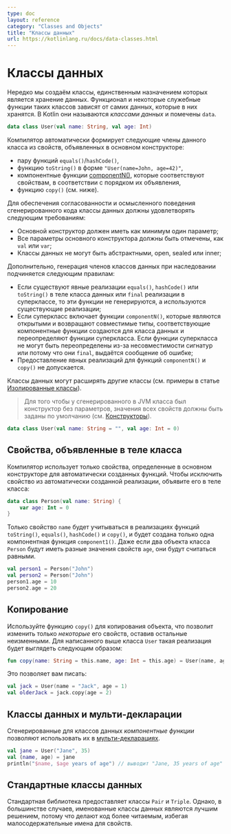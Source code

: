 ```yaml
---
type: doc
layout: reference
category: "Classes and Objects"
title: "Классы данных"
url: https://kotlinlang.ru/docs/data-classes.html
---
```


<!-- При переводе статьи оригинальная версия была от 12 July 2021 -->

<!-- # Data classes -->
# Классы данных

<!-- It is not unusual to create classes whose main purpose is to hold data.
In such classes, some standard functionality and some utility functions are often mechanically
derivable from the data. In Kotlin, these are called _data classes_ and are marked with `data`: -->
Нередко мы создаём классы, единственным назначением которых является хранение данных.
Функционал и некоторые служебные функции таких классов зависят от самих данных, которые в них хранятся.
В Kotlin они называются *классами данных* и помечены `data`.

```kotlin
data class User(val name: String, val age: Int)
```

<!-- The compiler automatically derives the following members from all properties declared in the primary constructor: -->
Компилятор автоматически формирует следующие члены данного класса из свойств, объявленных в основном конструкторе:

<!-- * `equals()`/`hashCode()` pair
* `toString()` of the form `"User(name=John, age=42)"`
* [`componentN()` functions](destructuring-declarations.md) corresponding to the properties in their order of declaration.
* `copy()` function (see below). -->
* пару функций `equals()`/`hashCode()`,
* функцию `toString()` в форме `"User(name=John, age=42)"`,
* компонентные функции [componentN()](destructuring-declarations.html), которые соответствуют свойствам, в соответствии с порядком их объявления,
* функцию `copy()` (см. ниже).

<!-- To ensure consistency and meaningful behavior of the generated code, data classes have to fulfill the following requirements: -->
Для обеспечения согласованности и осмысленного поведения сгенерированного кода классы данных должны удовлетворять следующим требованиям:

<!-- * The primary constructor needs to have at least one parameter.
* All primary constructor parameters need to be marked as `val` or `var`.
* Data classes cannot be abstract, open, sealed, or inner. -->
* Основной конструктор должен иметь как минимум один параметр;
* Все параметры основного конструктора должны быть отмечены, как `val` или `var`;
* Классы данных не могут быть абстрактными, open, sealed или inner;

<!-- Additionally, the generation of data class members follows these rules with regard to the members’ inheritance: -->
Дополнительно, генерация членов классов данных при наследовании подчиняется следующим правилам:

<!-- * If there are explicit implementations of `equals()`, `hashCode()`, or `toString()` in the data class body or
  `final` implementations in a superclass, then these functions are not generated, and the existing
  implementations are used.
* If a supertype has `componentN()` functions that are `open` and return compatible types, the
  corresponding functions are generated for the data class and override those of the supertype. If the functions of the
  supertype cannot be overridden due to incompatible signatures or due to their being final, an error is reported.
* Providing explicit implementations for the `componentN()` and `copy()` functions is not allowed. -->
* Если существуют явные реализации `equals()`, `hashCode()` или `toString()` в теле класса данных или `final` реализации в суперклассе,
то эти функции не генерируются, а используются существующие реализации;
* Если суперкласс включает функции `componentN()`, которые являются открытыми и возвращают совместимые типы,
соответствующие компонентные функции создаются для класса данных и переопределяют функции суперкласса.
Если функции суперкласса не могут быть переопределены из-за несовместимости сигнатур или потому что они `final`, выдаётся сообщение об ошибке;
* Предоставление явных реализаций для функций `componentN()` и `copy()` не допускается.

<!-- Data classes may extend other classes (see [Sealed classes](sealed-classes.md) for examples). -->
Классы данных могут расширять другие классы (см. примеры в статье [Изолированные классы](sealed-classes.html)).

<!-- > On the JVM, if the generated class needs to have a parameterless constructor, default values for the properties have
> to be specified (see [Constructors](classes.md#constructors)). -->
> Для того чтобы у сгенерированного в JVM класса был конструктор без параметров, значения всех свойств должны быть заданы по умолчанию
> (см. [Конструкторы](classes.html#constructors)).

```kotlin
data class User(val name: String = "", val age: Int = 0)
```

<a name="properties-declared-in-the-class-body"></a>
<!-- ## Properties declared in the class body -->
## Свойства, объявленные в теле класса

<!-- The compiler only uses the properties defined inside the primary constructor for the automatically generated
functions. To exclude a property from the generated implementations, declare it inside the class body: -->
Компилятор использует только свойства, определенные в основном конструкторе для автоматически созданных функций.
Чтобы исключить свойство из автоматически созданной реализации, объявите его в теле класса:

```kotlin
data class Person(val name: String) {
    var age: Int = 0
}
```

<!-- Only the property `name` will be used inside the `toString()`, `equals()`, `hashCode()`, and `copy()` implementations,
and there will only be one component function `component1()`. While two `Person` objects can have different ages,
they will be treated as equal. --> 
Только свойство `name` будет учитываться в реализациях функций `toString()`, `equals()`, `hashCode()` и `copy()`,
и будет создана только одна компонентная функция `component1()`. Даже если два объекта класса `Person` будут иметь разные значения свойств `age`,
они будут считаться равными.

```kotlin
val person1 = Person("John")
val person2 = Person("John")
person1.age = 10
person2.age = 20
```

<a name="copying"></a>
<!-- ## Copying -->
## Копирование

<!-- Use the `copy()` function to copy an object, allowing you to alter _some_ of its properties while keeping the rest unchanged. The implementation of this function for the `User` class above would be as follows: -->
Используйте функцию `copy()` для копирования объекта, что позволит изменить только *некоторые* его свойств, оставив остальные неизменными.
Для написанного выше класса `User` такая реализация будет выглядеть следующим образом:

```kotlin
fun copy(name: String = this.name, age: Int = this.age) = User(name, age)
```

<!-- You can then write the following: -->
Это позволяет вам писать:

```kotlin
val jack = User(name = "Jack", age = 1)
val olderJack = jack.copy(age = 2)
```

<a name="data-classes-and-destructuring-declarations"></a>
<!-- ## Data classes and destructuring declarations -->
## Классы данных и мульти-декларации

<!-- _Component functions_ generated for data classes make it possible to use them in [destructuring declarations](destructuring-declarations.md): -->
Сгенерированные для классов данных *компонентные функции* позволяют использовать их в [мульти-декларациях](destructuring-declarations.html).

```kotlin
val jane = User("Jane", 35)
val (name, age) = jane
println("$name, $age years of age") // выводит "Jane, 35 years of age"
```

<a name="standard-data-classes"></a>
<!-- ## Standard data classes -->
## Стандартные классы данных

<!-- The standard library provides the `Pair` and `Triple` classes. In most cases, though, named data classes are a better design choice
because they make the code more readable by providing meaningful names for the properties. -->
Стандартная библиотека предоставляет классы `Pair` и `Triple`. Однако, в большинстве случаев, именованные классы данных являются лучшим решением,
потому что делают код более читаемым, избегая малосодержательные имена для свойств.
